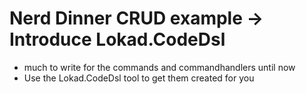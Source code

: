 Nerd Dinner CRUD example -> Introduce Lokad.CodeDsl
===========

* much to write for the commands and commandhandlers until now
* Use the Lokad.CodeDsl tool to get them created for you